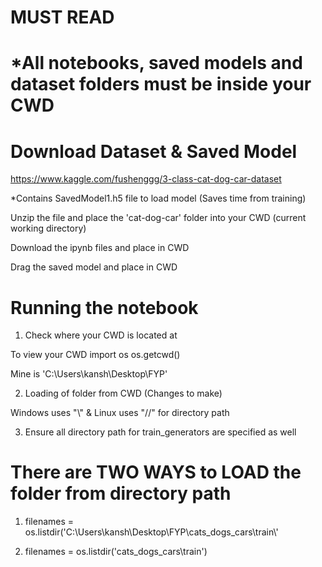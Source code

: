 # MUST READ #

# *All notebooks, saved models and dataset folders must be inside your CWD

# Download Dataset & Saved Model
https://www.kaggle.com/fushenggg/3-class-cat-dog-car-dataset

*Contains SavedModel1.h5 file to load model (Saves time from training)

Unzip the file and place the 'cat-dog-car' folder into your CWD (current working directory) 

Download the ipynb files and place in CWD

Drag the saved model and place in CWD 

# Running the notebook 
1. Check where your CWD is located at

To view your CWD import os os.getcwd()

Mine is 'C:\Users\kansh\Desktop\FYP'

2. Loading of folder from CWD (Changes to make)

Windows uses "\\" & Linux uses "//" for directory path

3. Ensure all directory path for train_generators are specified as well

# There are TWO WAYS to LOAD the folder from directory path
1. filenames = os.listdir('C:\\Users\\kansh\\Desktop\\FYP\\cats_dogs_cars\\train\\'

2. filenames = os.listdir('cats_dogs_cars\\train')

